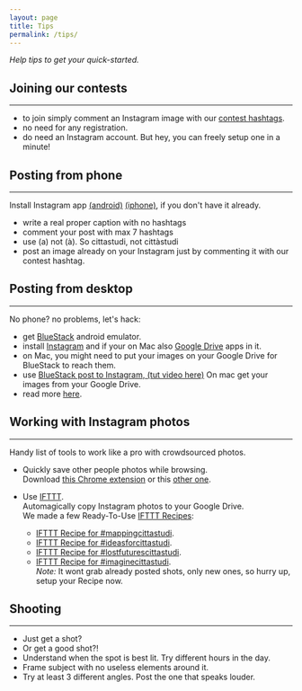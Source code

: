 ```yaml
---
layout: page
title: Tips
permalink: /tips/
---
```


_Help tips to get your quick-started._

Joining our contests
---
-----

- to join simply comment an Instagram image with our [contest hashtags](/).
- no need for any registration.
- do need an Instagram account. But hey, you can freely setup one in a minute!

Posting from phone
---
-----


Install Instagram app [(android)](https://play.google.com/store/apps/details?id=com.instagram.android&hl=en) [(iphone)](https://itunes.apple.com/EN/app/instagram/id389801252?mt=8), if you don't have it already.

- write a real proper caption with no hashtags
- comment your post with max 7 hashtags
- use (a) not (à). So cittastudi, not cittàstudi
- post an image already on your Instagram just by commenting it with our contest hashtag.

Posting from desktop
---
-----

No phone? no problems, let's hack:

- get [BlueStack](http://www.bluestacks.com/it/comparison-chart.html) android emulator.
- install [Instagram](https://play.google.com/store/apps/details?id=com.instagram.android&hl=en) and if your on Mac also [Google Drive](https://play.google.com/store/apps/details?id=com.google.android.apps.docs&hl=en) apps in it.
- on Mac, you might need to put your images on your Google Drive for BlueStack to reach them.
- use [BlueStack post to Instagram, (tut video here)](https://youtu.be/PYKVkfTFUAQ) On mac get your images from your Google Drive.
- read more  [here](http://www.makeuseof.com/tag/create-instagram-account-upload-photos-without-mobile-device/).

Working with Instagram photos
---
-----

Handy list of tools to work like a pro with crowdsourced photos.

- Quickly save other people photos while browsing.   
  Download [this Chrome extension](https://chrome.google.com/webstore/detail/instagram-image-downloade/camemifjemdmbcdfeoehdppgdlnpapfa) or this [other one](https://chrome.google.com/webstore/detail/dinstagram/neppgmfjfhgdcbophaohghbgmfbinanl).

- Use [IFTTT](https://ifttt.com/).   
  Automagically copy Instagram photos to your Google Drive.  
  We made a few Ready-To-Use [IFTTT Recipes](https://ifttt.com/p/rokma/shared):
  - [IFTTT Recipe for #mappingcittastudi](https://ifttt.com/recipes/401483-save-mappingcittastudi-shots-to-your-drive).
  - [IFTTT Recipe for #ideasforcittastudi](https://ifttt.com/recipes/401489-save-ideasforcittastudi-shots-to-your-drive).  
  - [IFTTT Recipe for #lostfuturescittastudi](https://ifttt.com/recipes/401491-save-lostfuturescittastudi-shots-to-your-drive).  
  - [IFTTT Recipe for #imaginecittastudi](https://ifttt.com/recipes/401494-save-imaginecittastudi-shots-to-your-drive).  
_Note:_ It wont grab already posted shots, only new ones, so hurry up, setup your Recipe now.



Shooting
---
-----

 - Just get a shot?
 - Or get a good shot?!
 - Understand when the spot is best lit. Try different hours in the day.
 - Frame subject with no useless elements around it.
 - Try at least 3 different angles. Post the one that speaks louder.
